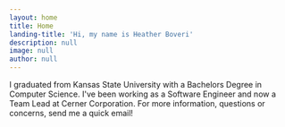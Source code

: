 ```yaml
---
layout: home
title: Home
landing-title: 'Hi, my name is Heather Boveri'
description: null
image: null
author: null
---
```


I graduated from Kansas State University with a Bachelors Degree in Computer Science. I've been working as a Software
Engineer and now a Team Lead at Cerner Corporation. For more information, questions or concerns, send me a quick email!
